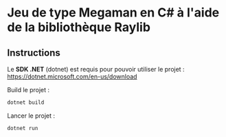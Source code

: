 # Jeu de type Megaman en C# à l'aide de la bibliothèque Raylib

## Instructions

Le **SDK .NET** (dotnet) est requis pour pouvoir utiliser le projet : https://dotnet.microsoft.com/en-us/download

Build le projet :
```bash
dotnet build
```

Lancer le projet :
```bash
dotnet run
```
